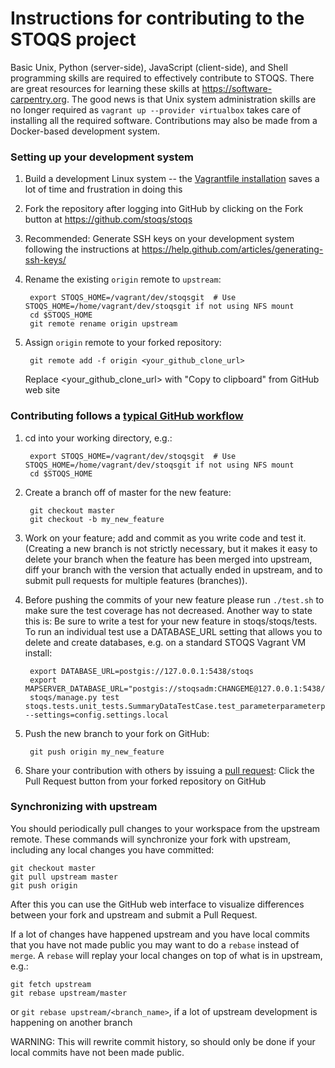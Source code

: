 Instructions for contributing to the STOQS project
==================================================

Basic Unix, Python (server-side), JavaScript (client-side), and Shell programming skills
are required to effectively contribute to STOQS.  There are great resources for learning these
skills at <https://software-carpentry.org>.  The good news is that Unix system administration
skills are no longer required as `vagrant up --provider virtualbox` takes care of
installing all the required software.  Contributions may also be made from a Docker-based
development system.

### Setting up your development system

1. Build a development Linux system -- the [Vagrantfile installation](README.md#getting-started-with-a-stoqs-development-system)
   saves a lot of time and frustration in doing this

2. Fork the repository after logging into GitHub by clicking on the Fork button at
   <https://github.com/stoqs/stoqs>

3. Recommended: Generate SSH keys on your development system following the instructions at
   <https://help.github.com/articles/generating-ssh-keys/>

4. Rename the existing `origin` remote to `upstream`:

        export STOQS_HOME=/vagrant/dev/stoqsgit  # Use STOQS_HOME=/home/vagrant/dev/stoqsgit if not using NFS mount
        cd $STOQS_HOME
        git remote rename origin upstream

5. Assign `origin` remote to your forked repository:

        git remote add -f origin <your_github_clone_url>

   Replace \<your_github_clone_url\> with "Copy to clipboard" from GitHub web site

### Contributing follows a [typical GitHub workflow](https://guides.github.com/introduction/flow/)

1. cd into your working directory, e.g.:

        export STOQS_HOME=/vagrant/dev/stoqsgit  # Use STOQS_HOME=/home/vagrant/dev/stoqsgit if not using NFS mount
        cd $STOQS_HOME

2. Create a branch off of master for the new feature:

        git checkout master
        git checkout -b my_new_feature

3. Work on your feature; add and commit as you write code and test it. (Creating a new
   branch is not strictly necessary, but it makes it easy to delete your branch when
   the feature has been merged into upstream, diff your branch with the version that
   actually ended in upstream, and to submit pull requests for multiple features (branches)).

4. Before pushing the commits of your new feature please run `./test.sh` to make sure
   the test coverage has not decreased.  Another way to state this is: Be sure to write
   a test for your new feature in stoqs/stoqs/tests. To run an individual test use a
   DATABASE_URL setting that allows you to delete and create databases, e.g. on a
   standard STOQS Vagrant VM install:

        export DATABASE_URL=postgis://127.0.0.1:5438/stoqs
        export MAPSERVER_DATABASE_URL="postgis://stoqsadm:CHANGEME@127.0.0.1:5438/stoqs"
        stoqs/manage.py test stoqs.tests.unit_tests.SummaryDataTestCase.test_parameterparameterplot1 --settings=config.settings.local

5. Push the new branch to your fork on GitHub:

        git push origin my_new_feature

6. Share your contribution with others by issuing a
   [pull request](https://help.github.com/articles/using-pull-requests/): Click the
   Pull Request button from your forked repository on GitHub

### Synchronizing with upstream

You should periodically pull changes to your workspace from the upstream remote.  These
commands will synchronize your fork with upstream, including any local changes you have
committed:

    git checkout master
    git pull upstream master
    git push origin

After this you can use the GitHub web interface to visualize differences between your
fork and upstream and submit a Pull Request.

If a lot of changes have happened upstream and you have local commits that you have
not made public you may want to do a `rebase` instead of `merge`.  A `rebase` will
replay your local changes on top of what is in upstream, e.g.:

    git fetch upstream
    git rebase upstream/master

or
    `git rebase upstream/<branch_name>`, if a lot of upstream development is happening on another branch

WARNING: This will rewrite commit history, so should only be done if your local commits
have not been made public.
